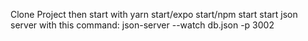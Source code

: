 Clone Project
then start with yarn start/expo start/npm start
start json server with this command: json-server --watch db.json -p 3002
